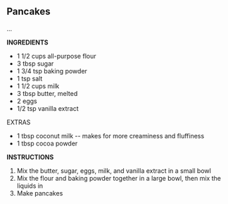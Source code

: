 ## Pancakes

...

**INGREDIENTS**

- 1 1/2 cups all-purpose flour
- 3 tbsp sugar
- 1 3/4 tsp baking powder
- 1 tsp salt
- 1 1/2 cups milk
- 3 tbsp butter, melted
- 2 eggs
- 1/2 tsp vanilla extract

EXTRAS

- 1 tbsp coconut milk -- makes for more creaminess and fluffiness
- 1 tbsp cocoa powder

**INSTRUCTIONS**

1. Mix the butter, sugar, eggs, milk, and vanilla extract in a small bowl
1. Mix the flour and baking powder together in a large bowl, then mix the liquids in
1. Make pancakes
